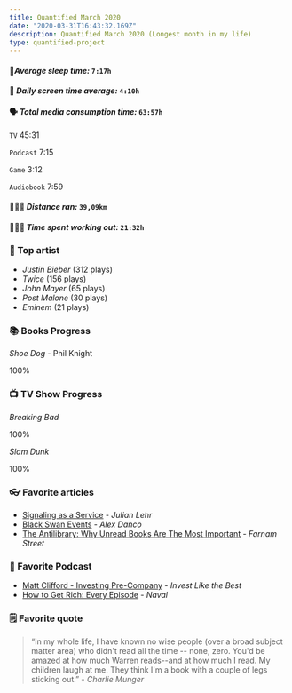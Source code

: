```yaml
---
title: Quantified March 2020
date: "2020-03-31T16:43:32.169Z"
description: Quantified March 2020 (Longest month in my life)
type: quantified-project
---
```


#### 🛌*Average sleep time:* `7:17h`

#### 📱 *Daily screen time average:* `4:10h`

#### 🗣 *Total media consumption time:* `63:57h`
`TV` 45:31

`Podcast` 7:15

`Game` 3:12

`Audiobook` 7:59

#### 🏃🏻‍♂️ *Distance ran:* `39,09km`

#### 🏋🏻‍♀️ *Time spent working out:* `21:32h`

### 🎤 Top artist

- *Justin Bieber* (312 plays)
- *Twice* (156 plays)
- *John Mayer* (65 plays)
- *Post Malone* (30 plays)
- *Eminem* (21 plays)

### 📚 Books Progress

*Shoe Dog* - Phil Knight
<div class="progress-wrapper">
  <div class="progress-bar">
    <div class="inner" style="width: 60%; margin-left: 40%;"></div>
  </div>
  <span>100%</span>
</div>

### 📺 TV Show Progress
*Breaking Bad*
<div class="progress-wrapper">
  <div class="progress-bar">
    <div class="inner" style="width: 25%; margin-left:75%;"></div>
  </div>
  <div>100%</div>
</div>

*Slam Dunk*
<div class="progress-wrapper">
  <div class="progress-bar">
    <div class="inner" style="width: 100%;"></div>
  </div>
  <div>100%</div>
</div>

### 👓 Favorite articles

- [Signaling as a Service](https://julian.digital/2020/03/28/signaling-as-a-service/) - *Julian Lehr*
- [Black Swan Events](https://danco.substack.com/p/black-swan-events) - *Alex Danco*
- [The Antilibrary: Why Unread Books Are The Most Important](https://fs.blog/2013/06/the-antilibrary/) - *Farnam Street* 

### 🎤 Favorite Podcast

- [Matt Clifford - Investing Pre-Company](https://podcasts.apple.com/us/podcast/matt-clifford-investing-pre-company-invest-like-best/id1154105909?i=1000462456930) - *Invest Like the Best*
- [How to Get Rich: Every Episode](https://nav.al/rich) - *Naval*


### 🗒 Favorite quote

> “In my whole life, I have known no wise people (over a broad subject matter area) who didn't read all the time -- none, zero. You'd be amazed at how much Warren reads--and at how much I read. My children laugh at me. They think I'm a book with a couple of legs sticking out.” - *Charlie Munger*

